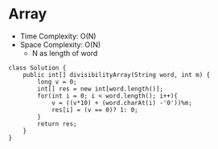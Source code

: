 # Array
* Time Complexity: O(N)
* Space Complexity: O(N)
    * N as length of word
```
class Solution {
    public int[] divisibilityArray(String word, int m) {
        long v = 0;
        int[] res = new int[word.length()];
        for(int i = 0; i < word.length(); i++){
            v = ((v*10) + (word.charAt(i) -'0'))%m;
            res[i] = (v == 0)? 1: 0;
        }
        return res;
    }
}
```
